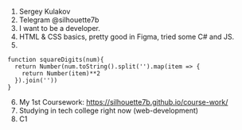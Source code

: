 1. Sergey Kulakov
2. Telegram @silhouette7b
3. I want to be a developer.
4. HTML & CSS basics, pretty good in Figma, tried some C# and JS.
5. 
```
function squareDigits(num){
  return Number(num.toString().split('').map(item => {
    return Number(item)**2
  }).join(''))
}
```
6. My 1st Coursework: https://silhouette7b.github.io/course-work/
7. Studying in tech college right now (web-development)
8. C1
